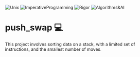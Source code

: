 ![Unix](https://img.shields.io/badge/Unix-306998) ![ImperativeProgramming](https://img.shields.io/badge/ImperativeProgramming-306998) ![Rigor](https://img.shields.io/badge/Rigor-306998) ![Algorithms&AI](https://img.shields.io/badge/Algorithms&AI-306998)

# push_swap :computer:
This project involves sorting data on a stack, with a limited set of instructions, and the smallest number of moves.
